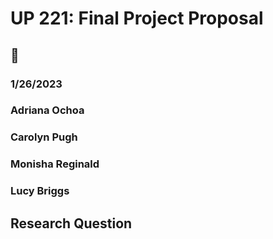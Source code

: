 # UP 221: Final Project Proposal
## 🐍
### 1/26/2023
### Adriana Ochoa
### Carolyn Pugh
### Monisha Reginald
### Lucy Briggs


## Research Question
